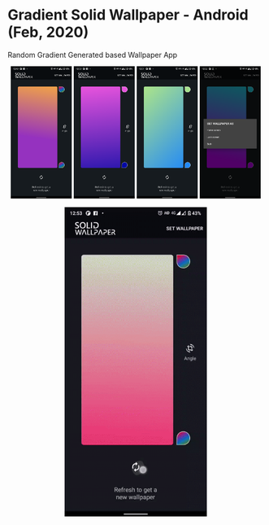# Gradient Solid Wallpaper - Android (Feb, 2020)
Random Gradient Generated based Wallpaper App

<p float="left" align="center">
    <img src="screenshots/random.png" width="120"/>
    <img src="screenshots/random2.png" width="120"/>
    <img src="screenshots/random3.png" width="120"/>
    <img src="screenshots/dialog.png" width="120"/>
</p>

<p align="center">
    <img src="screenshots/rec.gif" width="280"/>
</p>